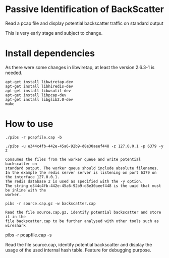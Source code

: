# Passive Identification of BackScatter
Read a pcap file and display potential backscatter traffic on standard output

This is very early stage and subject to change.


# Install dependencies

As there were some changes in libwiretap, at least the version 2.6.3-1 is needed.
``` shell
apt-get install libwiretap-dev
apt-get install libhiredis-dev
apt-get install libwsutil-dev
apt-get install libpcap-dev
apt-get install libglib2.0-dev
make
```

# How to use

``` shell
./pibs -r pcapfile.cap -b

./pibs -u e344c4fb-442e-45a6-92b9-d8e30aeef448 -z 127.0.0.1 -p 6379 -y 2

Consumes the files from the worker queue and write potential backscatter on
standard output. The worker queue should include absolute filenames.
In the example the redis server server is listening on port 6379 on the interface 127.0.0.1.
The redis database 2 is used as specified with the -y option.
The string e344c4fb-442e-45a6-92b9-d8e30aeef448 is the uuid that must be inline with the
worker.

pibs -r source.cap.gz -w backscatter.cap

Read the file source.cap.gz, identify potential backscatter and store it in the
file backscatter.cap to be further analysed with other tools such as wireshark
```

pibs -r pcapfile.cap -s

Read the file source.cap, identify potential backscatter and display the
usage of the used internal hash table. Feature for debugging purpose.
